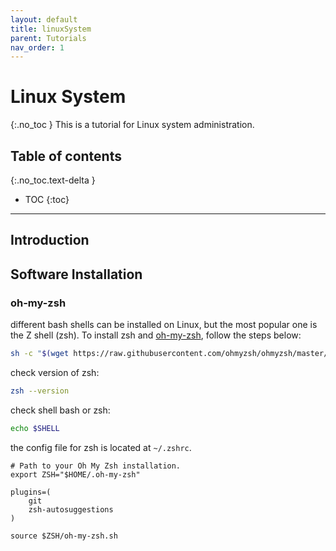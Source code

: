 ```yaml
---
layout: default
title: linuxSystem
parent: Tutorials
nav_order: 1
---
```


# Linux System
{:.no_toc }
This is a tutorial for Linux system administration.

## Table of contents
{:.no_toc.text-delta }

- TOC
{:toc}

---

## Introduction








## Software Installation

### oh-my-zsh

different bash shells can be installed on Linux, but the most popular one is the Z shell (zsh). To install zsh and [oh-my-zsh](https://ohmyz.sh/), follow the steps below:

```bash
sh -c "$(wget https://raw.githubusercontent.com/ohmyzsh/ohmyzsh/master/tools/install.sh -O -)"
```

check version of zsh:
```bash
zsh --version
```

check shell bash or zsh:
```bash
echo $SHELL
```

the config file for zsh is located at `~/.zshrc`.

```shell
# Path to your Oh My Zsh installation.
export ZSH="$HOME/.oh-my-zsh"

plugins=(
    git
    zsh-autosuggestions
)

source $ZSH/oh-my-zsh.sh
```



